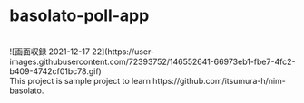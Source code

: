 # basolato-poll-app<br>


<br>
![画面収録 2021-12-17 22](https://user-images.githubusercontent.com/72393752/146552641-66973eb1-fbe7-4fc2-b409-4742cf01bc78.gif)
<br>
This project is sample project to learn https://github.com/itsumura-h/nim-basolato.<br>
